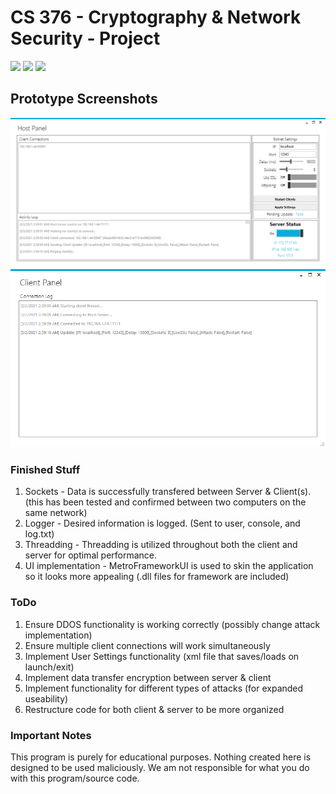 # CS 376 - Cryptography & Network Security - Project

<img src="https://cdn.rawgit.com/sindresorhus/awesome/d7305f38d29fed78fa85652e3a63e154dd8e8829/media/badge.svg"> <img src="https://img.shields.io/badge/platform-windows-success.svg"> <img src="https://img.shields.io/badge/version-0.5.3-yellow">

## Prototype Screenshots

![](images/host1.PNG)
![](images/client1.PNG)

### Finished Stuff
1. Sockets - Data is successfully transfered between Server & Client(s). (this has been tested and confirmed between two computers on the same network)
2. Logger - Desired information is logged. (Sent to user, console, and log.txt)
3. Threadding - Threadding is utilized throughout both the client and server for optimal performance.
4. UI implementation - MetroFrameworkUI is used to skin the application so it looks more appealing (.dll files for framework are included)

### ToDo
1. Ensure DDOS functionality is working correctly (possibly change attack implementation)
2. Ensure multiple client connections will work simultaneously
4. Implement User Settings functionality (xml file that saves/loads on launch/exit)
5. Implement data transfer encryption between server & client
6. Implement functionality for different types of attacks (for expanded useability)
7. Restructure code for both client & server to be more organized

### Important Notes
This program is purely for educational purposes. 
Nothing created here is designed to be used maliciously. 
We am not responsible for what you do with this program/source code.
